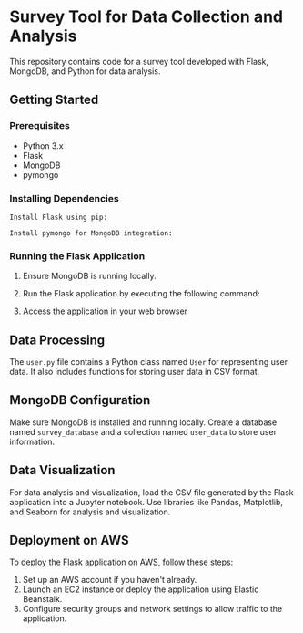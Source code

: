 # Survey Tool for Data Collection and Analysis

This repository contains code for a survey tool developed with Flask, MongoDB, and Python for data analysis.

## Getting Started

### Prerequisites

- Python 3.x
- Flask
- MongoDB
- pymongo

### Installing Dependencies

`Install Flask using pip:`

`Install pymongo for MongoDB integration:`


### Running the Flask Application

1. Ensure MongoDB is running locally.
2. Run the Flask application by executing the following command:


3. Access the application in your web browser 

## Data Processing

The `user.py` file contains a Python class named `User` for representing user data. It also includes functions for storing user data in CSV format.

## MongoDB Configuration

Make sure MongoDB is installed and running locally. Create a database named `survey_database` and a collection named `user_data` to store user information.

## Data Visualization

For data analysis and visualization, load the CSV file generated by the Flask application into a Jupyter notebook. Use libraries like Pandas, Matplotlib, and Seaborn for analysis and visualization.

## Deployment on AWS

To deploy the Flask application on AWS, follow these steps:

1. Set up an AWS account if you haven't already.
2. Launch an EC2 instance or deploy the application using Elastic Beanstalk.
3. Configure security groups and network settings to allow traffic to the application.

